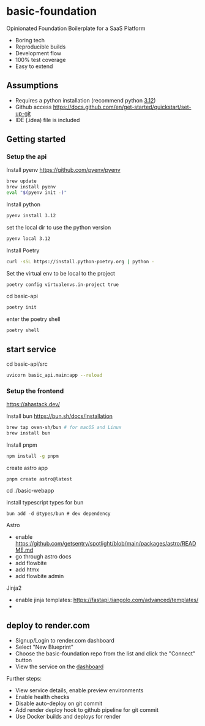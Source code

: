 # basic-foundation

Opinionated Foundation Boilerplate for a SaaS Platform

* Boring tech
* Reproducible builds
* Development flow
* 100% test coverage
* Easy to extend

## Assumptions

* Requires a python installation (recommend python [3.12](https://docs.python.org/release/3.12.1/whatsnew/3.12.html))
* Github access https://docs.github.com/en/get-started/quickstart/set-up-git
* IDE (.idea) file is included

## Getting started

### Setup the api

Install pyenv
https://github.com/pyenv/pyenv

```bash
brew update
brew install pyenv 
eval "$(pyenv init -)"
```

Install python

```bash
pyenv install 3.12 
```

set the local dir to use the python version

```bash
pyenv local 3.12 
```

Install Poetry

```bash
curl -sSL https://install.python-poetry.org | python -
```

Set the virtual env to be local to the project

```
poetry config virtualenvs.in-project true
```

cd basic-api

```bash
poetry init
```

enter the poetry shell

```bash
poetry shell
```

## start service

cd basic-api/src

```bash
uvicorn basic_api.main:app --reload
```

### Setup the frontend

https://ahastack.dev/

Install bun
https://bun.sh/docs/installation

```bash
brew tap oven-sh/bun # for macOS and Linux
brew install bun
```

Install pnpm

```bash
npm install -g pnpm 
```

create astro app

```shell
pnpm create astro@latest
```

cd ./basic-webapp

install typescript types for bun

```shell
bun add -d @types/bun # dev dependency
```

Astro

* enable https://github.com/getsentry/spotlight/blob/main/packages/astro/README.md
* go through astro docs
* add flowbite
* add htmx
* add flowbite admin

Jinja2

* enable jinja templates: https://fastapi.tiangolo.com/advanced/templates/
*

## deploy to render.com

* Signup/Login to render.com dashboard
* Select "New Blueprint"
* Choose the basic-foundation repo from the list and click the "Connect" button
* View the service on the [dashboard](https://dashboard.render.com/)

Further steps:

* View service details, enable preview environments
* Enable health checks
* Disable auto-deploy on git commit
* Add render deploy hook to github pipeline for git commit
* Use Docker builds and deploys for render
